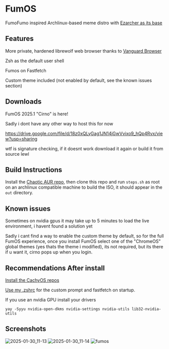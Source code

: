 # FumOS
FumoFumo inspired Archlinux-based meme distro with [Ezarcher as its base](https://sourceforge.net/projects/ezarch/)

## Features
More private, hardened librewolf web browser thanks to [Vanguard Browser](https://github.com/Michael-Sebero/Vanguard-Browser)

Zsh as the default user shell

Fumos on Fastfetch

Custom theme included (not enabled by default, see the known issues section)

## Downloads
FumOS 2025.1 "Cirno" is here!  

Sadly i dont have any other way to host this for now

https://drive.google.com/file/d/18z0xQLyGag1JN14jGwVvixo9_hQp4Rvx/view?usp=sharing

wtf is signature checking, if it doesnt work download it again or build it from source lewl

## Build Instructions
Install the [Chaotic AUR repo](https://aur.chaotic.cx/), then clone this repo and run ```steps.sh``` as root on an archlinux compatible machine to build the ISO, it should appear in the ```out``` directory.

## Known issues
Sometimes on nvidia gpus it may take up to 5 minutes to load the live environment, i havent found a solution yet

Sadly i cant find a way to enable the custom theme by default, so for the full FumOS experience, once you install FumOS select one of the "ChromeOS" global themes (yes thats the theme i modified), its not required, but its there if u want it, cirno pops up when you login.

## Recommendations After install
[Install the CachyOS repos](https://wiki.cachyos.org/features/optimized_repos/)

[Use my .zshrc](https://github.com/fumofumoenjoyer/dotfiles/blob/master/.zshrc) for the custom prompt and fastfetch on startup.

If you use an nvidia GPU install your drivers
```
yay -Syyu nvidia-open-dkms nvidia-settings nvidia-utils lib32-nvidia-utils
```

## Screenshots
![2025-01-30_11-13](https://github.com/user-attachments/assets/4d209653-9ebf-472f-910b-c964e8dc6d9d)
![2025-01-30_11-14](https://github.com/user-attachments/assets/2c8ef704-bce4-4a16-8b03-306a7f916936)
![fumos](https://github.com/user-attachments/assets/bbb5b250-2dfe-4cbb-874e-88d516d2adc2)
